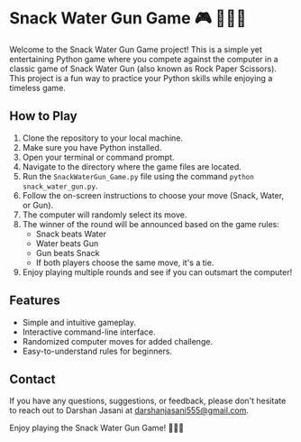 # Snack Water Gun Game 🎮 🐍💧🔫

Welcome to the Snack Water Gun Game project! This is a simple yet entertaining Python game where you compete against the computer in a classic game of Snack Water Gun (also known as Rock Paper Scissors). This project is a fun way to practice your Python skills while enjoying a timeless game.

## How to Play
1. Clone the repository to your local machine.
2. Make sure you have Python installed.
3. Open your terminal or command prompt.
4. Navigate to the directory where the game files are located.
5. Run the `SnackWaterGun_Game.py` file using the command `python snack_water_gun.py`.
6. Follow the on-screen instructions to choose your move (Snack, Water, or Gun).
7. The computer will randomly select its move.
8. The winner of the round will be announced based on the game rules:
   - Snack beats Water
   - Water beats Gun
   - Gun beats Snack
   - If both players choose the same move, it's a tie.
9. Enjoy playing multiple rounds and see if you can outsmart the computer!

## Features
- Simple and intuitive gameplay.
- Interactive command-line interface.
- Randomized computer moves for added challenge.
- Easy-to-understand rules for beginners.

## Contact
If you have any questions, suggestions, or feedback, please don't hesitate to reach out to Darshan Jasani at darshanjasani555@gmail.com.

Enjoy playing the Snack Water Gun Game! 🐍💧🔫

